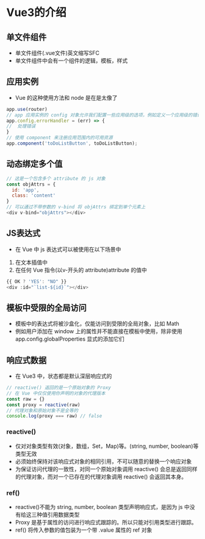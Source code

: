 <!--
 * @Author: xujie 1607526161@qq.com
 * @Date: 2022-09-19 21:20:28
 * @LastEditors: xujie 1607526161@qq.com
 * @FilePath: \HTML-CSS-Javascript-\Vue框架\vue的教程\Vue3\Vue3的介绍.md
 * @Description: 
-->
# Vue3的介绍

## 单文件组件

* 单文件组件(.vue文件)英文缩写SFC
* 单文件组件中会有一个组件的逻辑，模板，样式

## 应用实例

* Vue 的这种使用方法和 node 是在是太像了

```js
app.use(router)
// app 应用实例的 config 对象允许我们配置一些应用级的选项，例如定义一个应用级的错误处理器，它将捕获所有由子组件上抛出而未被处理的错误
app.config.errorHandler = (err) => {
//  处理错误
}
// 使用 component 来注册应用范围内的可用资源
app.component('toDoListButton', toDoListButton);
```

## 动态绑定多个值

```js
// 这是一个包含多个 attribute 的 js 对象
const objAttrs = {
  id: 'app',
  class: 'content'
}
// 可以通过不带参数的 v-bind 将 objAttrs 绑定到单个元素上
<div v-bind="objAttrs"></div>
```

## JS表达式

* 在 Vue 中 js 表达式可以被使用在以下场景中
  
1. 在文本插值中
2. 在任何 Vue 指令(以v-开头的 attribute)attribute 的值中

```js
{{ OK ? 'YES': "NO" }}
<div :id="`list-${id}`"></div>
```

## 模板中受限的全局访问

* 模板中的表达式将被沙盒化，仅能访问到受限的全局对象，比如 Math
* 例如用户添加在 window 上的属性并不能直接在模板中使用，除非使用 app.config.globalProperties 显式的添加它们

## 响应式数据

* 在 Vue3 中，状态都是默认深层响应式的

```js
// reactive() 返回的是一个原始对象的 Proxy
// 在 Vue 中仅仅使用你声明的对象的代理版本
const raw = {}
const proxy = reactive(raw)
// 代理对象和原始对象不是全等的
console.log(proxy === raw) // false
```

### reactive()

* 仅对对象类型有效(对象，数组，Set，Map)等。(string, number, boolean)等类型无效
* 必须始终保持对该响应式对象的相同引用，不可以随意的替换一个响应对象
* 为保证访问代理的一致性，对同一个原始对象调用 reactive() 会总是返回同样的代理对象，而对一个已存在的代理对象调用 reactive() 会返回其本身。

### ref()

* reactive()不能为 string, number, boolean 类型声明响应式，是因为 js 中没有给这三种值引用数据类型
* Proxy 是基于属性的访问进行响应式跟踪的。所以只能对引用类型进行跟踪。
* ref() 将传入参数的值包装为一个带 .value 属性的 ref 对象
